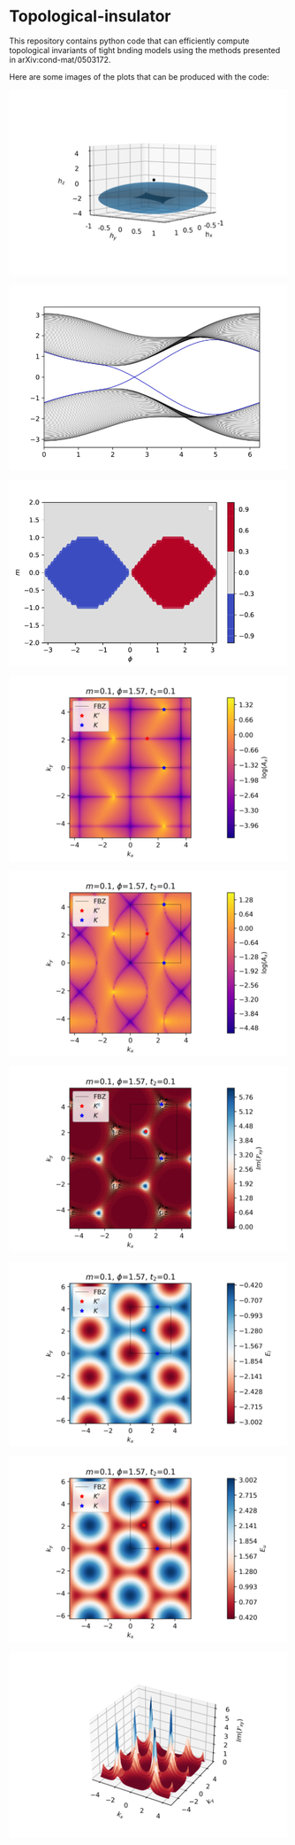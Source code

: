 # Topological-insulator

This repository contains python code that can efficiently compute topological invariants of tight bnding models using the methods presented in arXiv:cond-mat/0503172. 

Here are some images of the plots that can be produced with the code:

![Alt text](https://github.com/KoutaDagnino/Topological-insulator/blob/main/Images/QWZ_Winding.jpg?raw=true)

![Alt text](https://github.com/KoutaDagnino/Topological-insulator/blob/main/Images/Edge_states.jpg?raw=true)

![Alt text](https://github.com/KoutaDagnino/Topological-insulator/blob/main/Images/Haldane_phase_diagram.jpg?raw=true)

![Alt text](https://github.com/KoutaDagnino/Topological-insulator/blob/main/Images/Berry_connectionx.jpg?raw=true)

![Alt text](https://github.com/KoutaDagnino/Topological-insulator/blob/main/Images/Berry_connectiony.jpg?raw=true)

![Alt text](https://github.com/KoutaDagnino/Topological-insulator/blob/main/Images/Berry_curvature.jpg?raw=true)

![Alt text](https://github.com/KoutaDagnino/Topological-insulator/blob/main/Images/Haldane_dispersionl.jpg?raw=true)

![Alt text](https://github.com/KoutaDagnino/Topological-insulator/blob/main/Images/Haldane_dispersionu.jpg?raw=true)

![Alt text](https://github.com/KoutaDagnino/Topological-insulator/blob/main/Images/3DBerry_curvature.jpg?raw=true)

